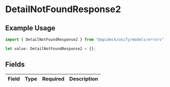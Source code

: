 # DetailNotFoundResponse2

## Example Usage

```typescript
import { DetailNotFoundResponse2 } from "@apideck/unify/models/errors";

let value: DetailNotFoundResponse2 = {};
```

## Fields

| Field       | Type        | Required    | Description |
| ----------- | ----------- | ----------- | ----------- |